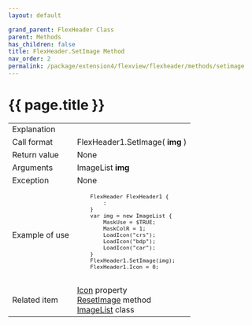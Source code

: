 ```yaml
---
layout: default

grand_parent: FlexHeader Class
parent: Methods
has_children: false
title: FlexHeader.SetImage Method
nav_order: 2
permalink: /package/extension4/flexview/flexheader/methods/setimage
---
```

# {{ page.title }}

<table>
  <tr>
    <td>Explanation</td>
    <td colspan="2"></td>
  </tr>
  <tr>
    <td>Call format</td>
    <td colspan="2">FlexHeader1.SetImage( <b>img</b> )</td>
  </tr>
  <tr>
    <td>Return value</td>
    <td colspan="2">None</td>
  </tr>  
  <tr>
    <td>Arguments</td>
    <td>ImageList <b>img</b></td>
    <td></td>
  </tr>
  <tr>
    <td>Exception</td>
    <td colspan="2">None</td>
  </tr>
  <tr>
    <td>Example of use</td>
    <td colspan="2"><code><pre>
    FlexHeader FlexHeader1 {
        :
    }
    var img = new ImageList {
        MaskUse = $TRUE;
        MaskColR = 1;
        LoadIcon("crs");
        LoadIcon("bdp");
        LoadIcon("car");
    }
    FlexHeader1.SetImage(img);
    FlexHeader1.Icon = 0;
    </pre></code></td>
  </tr>
  <tr>
    <td>Related item</td>
    <td colspan="2"><a href="/package/extension4/flexview/flexheader/properties/icon">Icon</a> property<br><a href="/package/extension4/flexview/flexheader/methods/resetimage">ResetImage</a> method<br><a href="/package/extension4/imagelist">ImageList</a> class<br></td>
  </tr>
</table>